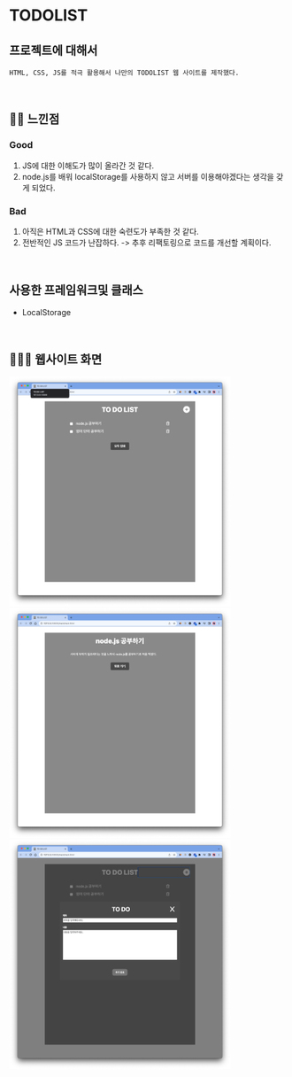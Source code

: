# TODOLIST


## 프로젝트에 대해서 

```
HTML, CSS, JS를 적극 활용해서 나만의 TODOLIST 웹 사이트를 제작했다.
```

<br>


## 👦🏻 느낀점

### Good
1. JS에 대한 이해도가 많이 올라간 것 같다.
2. node.js를 배워 localStorage를 사용하지 않고 서버를 이용해야겠다는 생각을 갖게 되었다. 

### Bad
1. 아직은 HTML과 CSS에 대한 숙련도가 부족한 것 같다.
2. 전반적인 JS 코드가 난잡하다. -> 추후 리팩토링으로 코드를 개선할 계획이다.


<br>

## 사용한 프레임워크및 클래스 
 - LocalStorage

<br>

## 👨🏻‍💻 웹사이트 화면

<img src="1.png" width="400">  <img src="2.png" width="400">  <img src="3.png" width="400">
